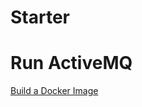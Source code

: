 # Starter

# Run ActiveMQ

[Build a Docker Image](https://github.com/apache/activemq-artemis/tree/main/artemis-docker)